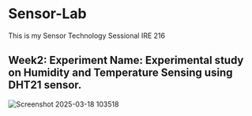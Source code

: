 # Sensor-Lab
This is my Sensor Technology Sessional IRE 216

## Week2: Experiment Name: Experimental study on Humidity and Temperature Sensing using DHT21 sensor.
![Screenshot 2025-03-18 103518](https://github.com/user-attachments/assets/f428c814-2f95-4403-966d-cf1e0d73c42a)


